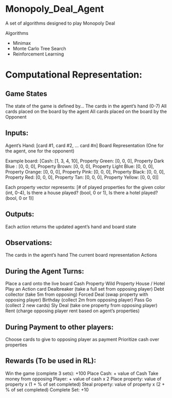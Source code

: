 # Monopoly_Deal_Agent
A set of algorithms designed to play Monopoly Deal

Algorithms
- Minimax
- Monte Carlo Tree Search
- Reinforcement Learning

# Computational Representation:

## Game States

The state of the game is defined by…
The cards in the agent’s hand (0-7)
All cards placed on the board by the agent
All cards placed on the board by the Opponent

## Inputs: 

Agent’s Hand: [card #1, card #2, … card #n]
Board Representation (One for the agent, one for the opponent) 

Example board:
[Cash: [1, 3, 4, 10],
Property Green: [0, 0, 0],
Property Dark Blue : [0, 0, 0],
Property Brown: [0, 0, 0],
Property Light Blue: [0, 0, 0],
Property Orange: [0, 0, 0],
Property Pink: [0, 0, 0],
Property Black: [0, 0, 0],
Property Red: [0, 0, 0],
Property Tan: [0, 0, 0],
Property Yellow: [0, 0, 0]]

Each property vector represents: [# of played properties for the given color (int, 0-4), Is there a house played? (bool, 0 or 1), Is there a hotel played? (bool, 0 or 1)]

## Outputs:
 
Each action returns the updated agent’s hand and board state

## Observations:
The cards in the agent’s hand
The current board representation
Actions

## During the Agent Turns:
Place a card onto the live board 
Cash 
Property
Wild Property 
House / Hotel
Play an Action card 
Dealbreaker (take a full set from opposing player)
Debt collector (take 5m from opposing)
Forced Deal (swap property with opposing player)
Birthday (collect 2m from opposing player)
Pass Go (collect 2 new cards)
Sly Deal (take one property from opposing player)
Rent (charge opposing player rent based on agent’s properties)

## During Payment to other players:
Choose cards to give to opposing player as payment
Prioritize cash over properties

## Rewards (To be used in RL): 

Win the game (complete 3 sets): +100
Place Cash: + value of Cash 
Take money from opposing Player: + value of cash x 2
Place property: value of property x (1 + % of set completed)
Steal property: value of property x (2 + % of set completed)
Complete Set: +10
